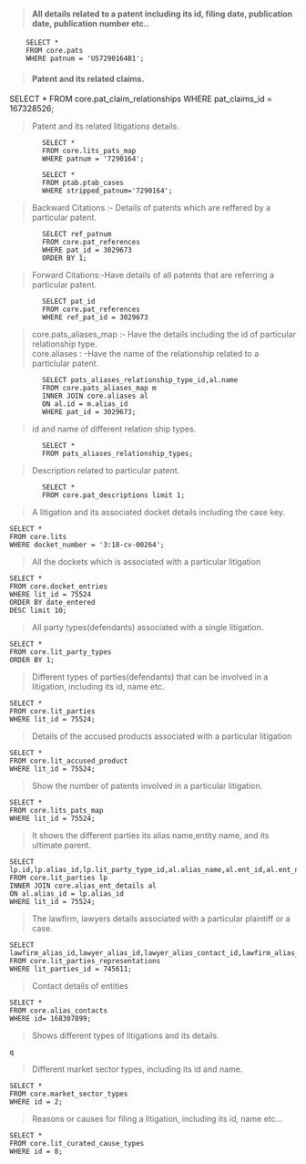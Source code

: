 > #### All details related to a patent including its id, filing date, publication date, publication number etc..
>> 
		SELECT *
		FROM core.pats
		WHERE patnum = 'US7290164B1';
> #### Patent and its related claims.
>>
SELECT *
FROM core.pat_claim_relationships
WHERE pat_claims_id = 167328526;
> Patent and its related litigations details. 
```
		SELECT *
		FROM core.lits_pats_map
		WHERE patnum = '7290164';
```


```
		SELECT * 
		FROM ptab.ptab_cases
		WHERE stripped_patnum='7290164';
```
> Backward Citations :- Details of patents which are reffered by a particular patent.
```
		SELECT ref_patnum
		FROM core.pat_references
		WHERE pat_id = 3029673
		ORDER BY 1;
```

> Forward Citations:-Have details of all patents that are referring a particular patent.
```
		SELECT pat_id
		FROM core.pat_references
		WHERE ref_pat_id = 3029673
```
> core.pats_aliases_map :- Have the details including the id of particular relationship type.  
> core.aliases : -Have the name of the relationship related to a  particlular patent.
```
		SELECT pats_aliases_relationship_type_id,al.name
		FROM core.pats_aliases_map m
		INNER JOIN core.aliases al
		ON al.id = m.alias_id
		WHERE pat_id = 3029673;
```
> id and name of different relation ship types.
```
		SELECT *
		FROM pats_aliases_relationship_types;
```
> Description related to particular patent.
```
		SELECT *
		FROM core.pat_descriptions limit 1;
```
> A litigation and its associated docket details including the case key.
```
SELECT * 
FROM core.lits 
WHERE docket_number = '3:18-cv-00264';
```
> All the dockets which is associated with a particular litigation
```
SELECT * 
FROM core.docket_entries 
WHERE lit_id = 75524 
ORDER BY date_entered 
DESC limit 10;
```
> All party types(defendants) associated with a single litigation.
```
SELECT * 
FROM core.lit_party_types 
ORDER BY 1;
```
> Different types of parties(defendants) that can be involved in a litigation, including its id, name etc.
```
SELECT *
FROM core.lit_parties 
WHERE lit_id = 75524;
```
> Details of the accused products associated with a particular litigation
```
SELECT * 
FROM core.lit_accused_product 
WHERE lit_id = 75524;
```
> Show the number of patents involved in a particular litigation.
```
SELECT * 
FROM core.lits_pats_map 
WHERE lit_id = 75524;
```
> It shows the different parties its alias name,entity name, and its ultimate parent.
```
SELECT lp.id,lp.alias_id,lp.lit_party_type_id,al.alias_name,al.ent_id,al.ent_name,al.ultimate_parent_id,al.ultimate_parent_name 
FROM core.lit_parties lp 
INNER JOIN core.alias_ent_details al 
ON al.alias_id = lp.alias_id  
WHERE lit_id = 75524;
```
> The lawfirm, lawyers details associated with a particular plaintiff or a case.
```
SELECT lawfirm_alias_id,lawyer_alias_id,lawyer_alias_contact_id,lawfirm_alias_contact_id 
FROM core.lit_parties_representations 
WHERE lit_parties_id = 745611;
```
> Contact details of entities
```
SELECT * 
FROM core.alias_contacts 
WHERE id= 168307899;
```
> Shows different types of litigations and its details.
```
q
```
> Different market sector types, including its id and name.
```
SELECT * 
FROM core.market_sector_types 
WHERE id = 2;
```
> Reasons or causes for filing a litigation, including its id, name etc...
```
SELECT * 
FROM core.lit_curated_cause_types 
WHERE id = 8;
```
